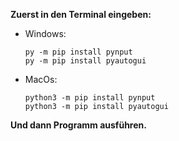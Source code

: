 **Zuerst in den Terminal eingeben:**

* Windows:
  ```
  py -m pip install pynput
  py -m pip install pyautogui
  ```

* MacOs:
  ```
  python3 -m pip install pynput
  python3 -m pip install pyautogui
  ```

**Und dann Programm ausführen.**
